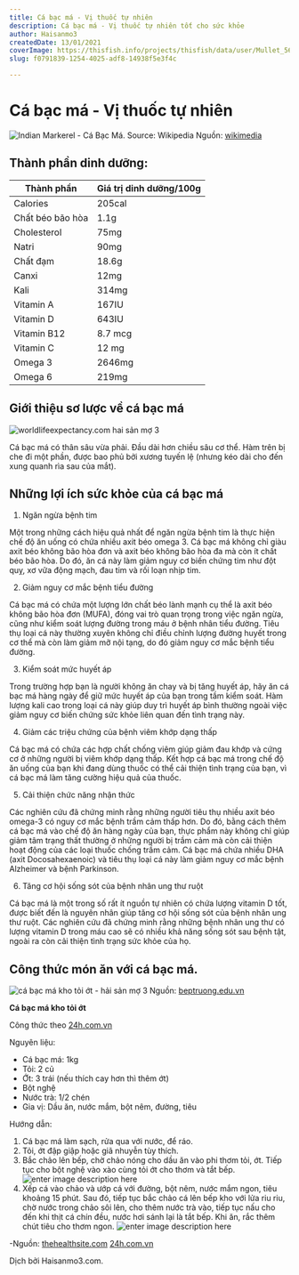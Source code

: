 ```yaml
---
title: Cá bạc má - Vị thuốc tự nhiên
description: Cá bạc má - Vị thuốc tự nhiên tốt cho sức khỏe
author: Haisanmo3
createdDate: 13/01/2021
coverImage: https://thisfish.info/projects/thisfish/data/user/Mullet_560.jpg
slug: f0791839-1254-4025-adf8-14938f5e3f4c

---
```



# Cá bạc má - Vị thuốc tự nhiên


![Indian Markerel - Cá Bạc Má. Source: Wikipedia](https://upload.wikimedia.org/wikipedia/commons/4/41/Rastrelliger_kanagurta_JNC2855.JPG)
Nguồn: [wikimedia](https://upload.wikimedia.org/wikipedia/commons/4/41/Rastrelliger_kanagurta_JNC2855.JPG) 


## Thành phần dinh dưỡng:
	
	
| Thành phần| Giá trị dinh dưỡng/100g|
| ------ | ------ |
| Calories| 205cal
| Chất béo bão hòa| 1.1g |
| Cholesterol| 75mg |
| Natri| 90mg |
| Chất đạm| 18.6g |
| Canxi| 12mg |
| Kali| 314mg |
| Vitamin A| 167IU |
| Vitamin D| 643IU |
| Vitamin B12| 8.7 mcg |
| Vitamin C| 12 mg |
| Omega 3| 2646mg |
| Omega 6| 219mg |


## Giới thiệu sơ lược về cá bạc má

![worldlifeexpectancy.com  hai sản mợ 3](https://www.worldlifeexpectancy.com/images/a/w/b/mugil-cephalus/mugil-cephalus.jpg)


Cá bạc má có thân sâu vừa phải. Đầu dài hơn chiều sâu cơ thể. Hàm trên bị che đi một phần, được bao phủ bởi xương tuyến lệ (nhưng kéo dài cho đến xung quanh rìa sau của mắt).

## Những lợi ích sức khỏe của cá bạc má 

1. Ngăn ngừa bệnh tim

Một trong những cách hiệu quả nhất để ngăn ngừa bệnh tim là thực hiện chế độ ăn uống có chứa nhiều axit béo omega 3. Cá bạc má không chỉ giàu axit béo không bão hòa đơn và axit béo không bão hòa đa mà còn ít chất béo bão hòa. Do đó, ăn cá này làm giảm nguy cơ biến chứng tim như đột quỵ, xơ vữa động mạch, đau tim và rối loạn nhịp tim.

2. Giảm nguy cơ mắc bệnh tiểu đường
 
Cá bạc má có chứa một lượng lớn chất béo lành mạnh cụ thể là axit béo không bão hòa đơn (MUFA), đóng vai trò quan trọng trong việc ngăn ngừa, cũng như kiểm soát lượng đường trong máu ở bệnh nhân tiểu đường. Tiêu thụ loại cá này thường xuyên không chỉ điều chỉnh lượng đường huyết trong cơ thể mà còn làm giảm mỡ nội tạng, do đó giảm nguy cơ mắc bệnh tiểu đường. 

3. Kiểm soát mức huyết áp

Trong trường hợp bạn là người không ăn chay và bị tăng huyết áp, hãy ăn cá bạc má hàng ngày để giữ mức huyết áp của bạn trong tầm kiểm soát. Hàm lượng kali cao trong loại cá này giúp duy trì huyết áp bình thường ngoài việc giảm nguy cơ biến chứng sức khỏe liên quan đến tình trạng này. 

4. Giảm các triệu chứng của bệnh viêm khớp dạng thấp

Cá bạc má có chứa các hợp chất chống viêm giúp giảm đau khớp và cứng cơ ở những người bị viêm khớp dạng thấp. Kết hợp cá bạc má trong chế độ ăn uống của bạn khi đang dùng thuốc có thể cải thiện tình trạng của bạn, vì cá bạc má làm tăng cường hiệu quả của thuốc.

5. Cải thiện chức năng nhận thức

Các nghiên cứu đã chứng minh rằng những người tiêu thụ nhiều axit béo omega-3 có nguy cơ mắc bệnh trầm cảm thấp hơn. Do đó, bằng cách thêm cá bạc má vào chế độ ăn hàng ngày của bạn, thực phẩm này không chỉ giúp giảm tâm trạng thất thường ở những người bị trầm cảm mà còn cải thiện hoạt động của các loại thuốc chống trầm cảm. Cá bạc má chứa nhiều DHA (axit Docosahexaenoic) và tiêu thụ loại cá này làm giảm nguy cơ mắc bệnh Alzheimer và bệnh Parkinson.

6. Tăng cơ hội sống sót của bệnh nhân ung thư ruột

Cá bạc má là một trong số rất ít nguồn tự nhiên có chứa lượng vitamin D tốt, được biết đến là nguyên nhân giúp tăng cơ hội sống sót của bệnh nhân ung thư ruột. Các nghiên cứu đã chứng minh rằng những bệnh nhân ung thư có lượng vitamin D trong máu cao sẽ có nhiều khả năng sống sót sau bệnh tật, ngoài ra còn cải thiện tình trạng sức khỏe của họ.

## Công thức món ăn với cá bạc má.
 ![cá bạc má kho tỏi ớt - hải sản mợ 3](https://anh.24h.com.vn/upload/1-2017/images/2017-03-10/1489115104-img-5231-1489027063720.jpg)
	 Nguồn: [beptruong.edu.vn](https://anh.24h.com.vn/upload/1-2017/images/2017-03-10/1489115104-img-5231-1489027063720.jpg)
	 

**Cá bạc má kho tỏi ớt**

Công thức theo [24h.com.vn](https://www.24h.com.vn/am-thuc/ca-bac-ma-kho-toi-ot-ton-com-lam-day-c460a859610.html)

Nguyên liệu:

 - Cá bạc má: 1kg
 - Tỏi: 2 củ
 - Ớt: 3 trái (nếu thích cay hơn thì thêm ớt)
 - Bột nghệ
 - Nước trà: 1/2 chén
 -  Gia vị: Dầu ăn, nước mắm, bột nêm, đường, tiêu
 
Hướng dẫn:

 1. Cá bạc má làm sạch, rửa qua với nước, để ráo.
 2. Tỏi, ớt đập giập hoặc giã nhuyễn tùy thích.
 3. Bắc chảo lên bếp, chờ chảo nóng cho dầu ăn vào phi thơm tỏi, ớt. Tiếp tục cho bột nghệ vào xào cùng tỏi ớt cho thơm và tắt bếp.
![enter image description here](https://anh.24h.com.vn/upload/1-2017/images/2017-03-10/1489115104-img-5222-1489027051839.jpg)
 4. Xếp cá vào chảo và ướp cá với đường, bột nêm, nước mắm ngon, tiêu khoảng 15 phút. Sau đó, tiếp tục bắc chảo cá lên bếp kho với lửa riu riu, chờ nước trong chảo sôi lên, cho thêm nước trà vào, tiếp tục nấu cho đến khi thịt cá chín đều, nước hơi sánh lại là tắt bếp. Khi ăn, rắc thêm chút tiêu cho thơm ngon.
 ![enter image description here](https://anh.24h.com.vn/upload/1-2017/images/2017-03-10/1489115104-img-5228-1489027058873.jpg)
 
-Nguồn: 
[thehealthsite.com](https://www.thehealthsite.com/diseases-conditions/top-6-health-benefits-of-mackerel-bangada-197148/)
[24h.com.vn](https://www.24h.com.vn/am-thuc/ca-bac-ma-kho-toi-ot-ton-com-lam-day-c460a859610.html)


Dịch bởi Haisanmo3.com.